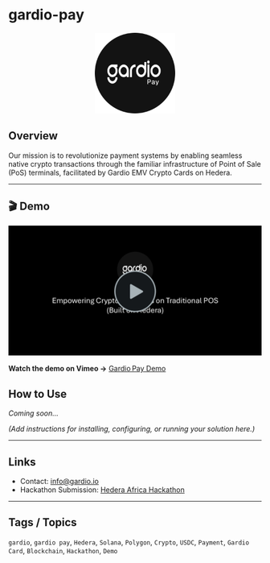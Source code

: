 # gardio-pay

<p align="center">
  <img src="./logo.png" alt="gardio-pay" width="160" />
</p>

## Overview
Our mission is to revolutionize payment systems by enabling seamless native crypto transactions through the familiar infrastructure of Point of Sale (PoS) terminals, facilitated by Gardio EMV Crypto Cards on Hedera.

---

## 🎬 Demo
[![Demo Video on Vimeo](./preview.png)](https://vimeo.com/1131850690)

**Watch the demo on Vimeo →** [Gardio Pay Demo](https://vimeo.com/1131850690)


## How to Use
*Coming soon…*  

*(Add instructions for installing, configuring, or running your solution here.)*

---

## Links
- Contact: info@gardio.io  
- Hackathon Submission: [Hedera Africa Hackathon](https://dorahacks.io/buidl/35536)

---
## Tags / Topics
`gardio`, `gardio pay`, `Hedera`, `Solana`, `Polygon`, `Crypto`, `USDC`, `Payment`, `Gardio Card`, `Blockchain`, `Hackathon`, `Demo`
